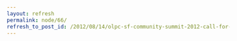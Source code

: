 ```yaml
---
layout: refresh
permalink: node/66/
refresh_to_post_id: /2012/08/14/olpc-sf-community-summit-2012-call-for-proposals-now-open
---
```

